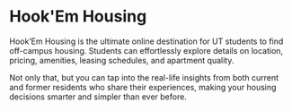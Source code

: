 # Hook'Em Housing

Hook’Em Housing is the ultimate online destination for UT students to find off-campus housing. Students can effortlessly explore details on location, pricing, amenities, leasing schedules, and apartment quality.

Not only that, but you can tap into the real-life insights from both current and former residents who share their experiences, making your housing decisions smarter and simpler than ever before.
